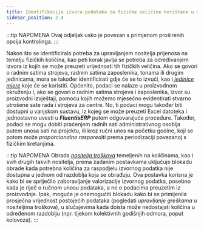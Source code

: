```yaml
---
title: Identifikacija izvora podataka za fizičke veličine korištene u modelu izračuna
sidebar_position: 2.4
---
```


:::tip NAPOMENA
Ovaj odjeljak usko je povezan s primjenom proširenih opcija kontrolinga.
:::

Nakon što se identificirala potreba za upravljanjem nositelja prijenosa na temelju fizičkih količina, kao peti korak javlja se potreba za određivanjem izvora iz kojih se može preuzeti vrijednosti tih fizičkih veličina. Ako se govori o radnim satima strojeva, radnim satima zaposlenika, tonama ili drugim jedinicama, mora se također identificirati gdje će se to izvući, kao i [*jedinice mjere*](/docs/controlling/controlling-parametrization/controlling-specific-settings/measure-units) koje će se koristiti. Općenito, podaci se nalaze u proizvodnom okruženju i, ako se govori o radnim satima strojeva i zaposlenika, izvor su proizvodni izvještaji, pomoću kojih možemo mjesečno evidentirati stvarno utrošene sate rada i strojeva za centre. No, ti
podaci mogu također biti dostupni u vanjskom sustavu, iz kojeg se može preuzeti Excel datoteka i jednostavno uvesti u ***FluentisERP*** putem odgovarajuće procedure. Također, podaci se mogu dobiti praćenjem radnih sati administrativnog osoblja putem unosa sati na projektu, ili kroz ručni unos na početku godine, koji se potom može *proporcionalno rasporediti* prema periodizaciji povezanoj s fizičkim kretanjima.

:::tip NAPOMENA
Obrada [*nositelja troškova*](/docs/controlling/controlling-parametrization/controlling-specific-settings/cost-drivers) temeljenih na količinama, kao i svih drugih takvih nositelja, prema zadanim postavkama uključuje blokadu obrade kada potrebna
količina za raspodjelu izvornog podatka nije dostupna u jednom od razdoblja koja se obrađuju. Ova postavka korisna je kako bi se spriječilo zaboravljanje valorizacije izvornog podatka, posebno kada je riječ o ručnom unosu podataka, a ne o podacima preuzetim iz proizvodnje.
Ipak, moguće je onemogućiti blokadu kako bi se primijenila prosječna vrijednost postojećih podataka (pogledati *upravljanje greškama* u nositeljima troškova), u slučajevima kada doista može nedostajati količina u određenom razdoblju (npr. tijekom
kolektivnih godišnjih odmora, poput kolovoza).
:::